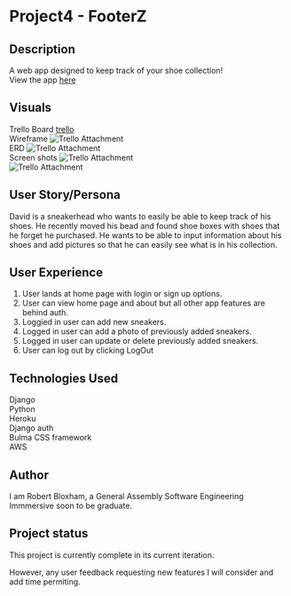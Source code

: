 # Project4 - FooterZ

## Description
A web app designed to keep track of your shoe collection! </br>
View the app [here](https://footerz.herokuapp.com/)</br>

## Visuals
Trello Board
[trello](https://trello.com/b/IUjrQHw8/project-4-footerz)</br>
Wireframe
![Trello Attachment](https://trello-attachments.s3.amazonaws.com/5f7fbedfdb609d24f9f5ec2f/622x1342/458fde3045099e286aa7dc08d1122f10/ftz2.PNG.png)</br>
ERD
![Trello Attachment](https://trello-attachments.s3.amazonaws.com/5f7fbecb08191a0549b2be7c/299x350/d359ec4e3ae5d5f02723ed440ece0300/erdWIP.PNG.png)</br>
Screen shots
![Trello Attachment](https://trello-attachments.s3.amazonaws.com/5f88c9c7044f20637511a644/454x809/5b2f786c9d0f17a7bb0a622219a831c7/unknown2.png)</br>
![Trello Attachment](https://trello-attachments.s3.amazonaws.com/5f88c9c7044f20637511a644/452x809/190440474115a00cd4a3ee73463da557/unknown.png)</br>


## User Story/Persona
David is a sneakerhead who wants to easily be able to keep track of his shoes.  He recently moved his bead and found shoe boxes with shoes that he forget he purchased.  He wants to be able to input information about his shoes and add pictures so that he can easily see what is in his collection.  </br>

## User Experience
1. User lands at home page with login or sign up options. 
2. User can view home page and about but all other app features are behind auth.
3. Loggied in user can add new sneakers.
4. Logged in user can add a photo of previously added sneakers. 
5. Logged in user can update or delete previously added sneakers.
6. User can log out by clicking LogOut</br>


## Technologies Used
Django</br>
Python</br>
Heroku</br>
Django auth</br>
Bulma CSS framework</br>
AWS</br>

## Author
I am Robert Bloxham, a General Assembly Software Engineering Immmersive soon to be graduate.</br>


## Project status
This project is currently complete in its current iteration. </br>

However, any user feedback requesting new features I will consider and add time permiting. </br>
